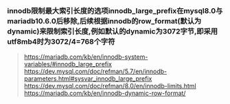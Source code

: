### innodb限制最大索引长度的选项innodb_large_prefix在mysql8.0与mariadb10.6.0后移除,后续根据innodb的row_format(默认为dynamic)来限制索引长度,例如默认的dynamic为3072字节,即采用utf8mb4时为3072/4=768个字符

> https://mariadb.com/kb/en/innodb-system-variables/#innodb_large_prefix
> https://dev.mysql.com/doc/refman/5.7/en/innodb-parameters.html#sysvar_innodb_large_prefix
> https://dev.mysql.com/doc/refman/8.0/en/innodb-limits.html
> https://mariadb.com/kb/en/innodb-dynamic-row-format/

